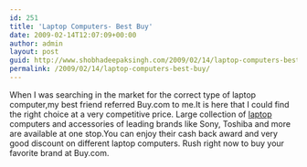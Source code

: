```yaml
---
id: 251
title: 'Laptop Computers- Best Buy'
date: 2009-02-14T12:07:09+00:00
author: admin
layout: post
guid: http://www.shobhadeepaksingh.com/2009/02/14/laptop-computers-best-buy/
permalink: /2009/02/14/laptop-computers-best-buy/
---
```

When I was searching in the market for the correct type of laptop computer,my best friend referred Buy.com to me.It is here that I could find the right choice at a very competitive price. Large collection of [laptop](http://www.buy.com/cat/laptop-computers/212.html) computers and accessories of leading brands like Sony, Toshiba and more are available at one stop.You can enjoy their cash back award and very good discount on different laptop computers. Rush right now to buy your favorite brand at Buy.com.